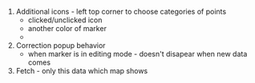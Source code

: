 1. Additional icons - left top corner to choose categories of points
   - clicked/unclicked icon
   - another color of marker
   -
2. Correction popup behavior
   - when marker is in editing mode - doesn't disapear when new data comes
3. Fetch - only this data which map shows
